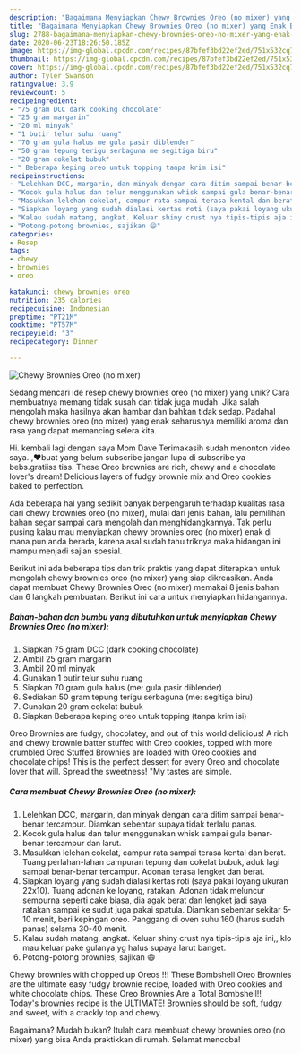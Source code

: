 ```yaml
---
description: "Bagaimana Menyiapkan Chewy Brownies Oreo (no mixer) yang Enak Banget"
title: "Bagaimana Menyiapkan Chewy Brownies Oreo (no mixer) yang Enak Banget"
slug: 2788-bagaimana-menyiapkan-chewy-brownies-oreo-no-mixer-yang-enak-banget
date: 2020-06-23T18:26:50.185Z
image: https://img-global.cpcdn.com/recipes/87bfef3bd22ef2ed/751x532cq70/chewy-brownies-oreo-no-mixer-foto-resep-utama.jpg
thumbnail: https://img-global.cpcdn.com/recipes/87bfef3bd22ef2ed/751x532cq70/chewy-brownies-oreo-no-mixer-foto-resep-utama.jpg
cover: https://img-global.cpcdn.com/recipes/87bfef3bd22ef2ed/751x532cq70/chewy-brownies-oreo-no-mixer-foto-resep-utama.jpg
author: Tyler Swanson
ratingvalue: 3.9
reviewcount: 5
recipeingredient:
- "75 gram DCC dark cooking chocolate"
- "25 gram margarin"
- "20 ml minyak"
- "1 butir telur suhu ruang"
- "70 gram gula halus me gula pasir diblender"
- "50 gram tepung terigu serbaguna me segitiga biru"
- "20 gram cokelat bubuk"
- " Beberapa keping oreo untuk topping tanpa krim isi"
recipeinstructions:
- "Lelehkan DCC, margarin, dan minyak dengan cara ditim sampai benar-benar tercampur. Diamkan sebentar supaya tidak terlalu panas."
- "Kocok gula halus dan telur menggunakan whisk sampai gula benar-benar tercampur dan larut."
- "Masukkan lelehan cokelat, campur rata sampai terasa kental dan berat. Tuang perlahan-lahan campuran tepung dan cokelat bubuk, aduk lagi sampai benar-benar tercampur. Adonan terasa lengket dan berat."
- "Siapkan loyang yang sudah dialasi kertas roti (saya pakai loyang ukuran 22x10). Tuang adonan ke loyang, ratakan. Adonan tidak meluncur sempurna seperti cake biasa, dia agak berat dan lengket jadi saya ratakan sampai ke sudut juga pakai spatula. Diamkan sebentar sekitar 5-10 menit, beri kepingan oreo. Panggang di oven suhu 160 (harus sudah panas) selama 30-40 menit."
- "Kalau sudah matang, angkat. Keluar shiny crust nya tipis-tipis aja ini,, klo mau keluar pake gulanya yg halus supaya larut banget."
- "Potong-potong brownies, sajikan 😄"
categories:
- Resep
tags:
- chewy
- brownies
- oreo

katakunci: chewy brownies oreo 
nutrition: 235 calories
recipecuisine: Indonesian
preptime: "PT21M"
cooktime: "PT57M"
recipeyield: "3"
recipecategory: Dinner

---
```



![Chewy Brownies Oreo (no mixer)](https://img-global.cpcdn.com/recipes/87bfef3bd22ef2ed/751x532cq70/chewy-brownies-oreo-no-mixer-foto-resep-utama.jpg)

Sedang mencari ide resep chewy brownies oreo (no mixer) yang unik? Cara membuatnya memang tidak susah dan tidak juga mudah. Jika salah mengolah maka hasilnya akan hambar dan bahkan tidak sedap. Padahal chewy brownies oreo (no mixer) yang enak seharusnya memiliki aroma dan rasa yang dapat memancing selera kita.

Hi. kembali lagi dengan saya Mom Dave Terimakasih sudah menonton video saya. ,❤️buat yang belum subscribe jangan lupa di subscribe ya bebs.gratiiss tiss. These Oreo brownies are rich, chewy and a chocolate lover&#39;s dream! Delicious layers of fudgy brownie mix and Oreo cookies baked to perfection.

Ada beberapa hal yang sedikit banyak berpengaruh terhadap kualitas rasa dari chewy brownies oreo (no mixer), mulai dari jenis bahan, lalu pemilihan bahan segar sampai cara mengolah dan menghidangkannya. Tak perlu pusing kalau mau menyiapkan chewy brownies oreo (no mixer) enak di mana pun anda berada, karena asal sudah tahu triknya maka hidangan ini mampu menjadi sajian spesial.


Berikut ini ada beberapa tips dan trik praktis yang dapat diterapkan untuk mengolah chewy brownies oreo (no mixer) yang siap dikreasikan. Anda dapat membuat Chewy Brownies Oreo (no mixer) memakai 8 jenis bahan dan 6 langkah pembuatan. Berikut ini cara untuk menyiapkan hidangannya.

<!--inarticleads1-->

##### Bahan-bahan dan bumbu yang dibutuhkan untuk menyiapkan Chewy Brownies Oreo (no mixer):

1. Siapkan 75 gram DCC (dark cooking chocolate)
1. Ambil 25 gram margarin
1. Ambil 20 ml minyak
1. Gunakan 1 butir telur suhu ruang
1. Siapkan 70 gram gula halus (me: gula pasir diblender)
1. Sediakan 50 gram tepung terigu serbaguna (me: segitiga biru)
1. Gunakan 20 gram cokelat bubuk
1. Siapkan  Beberapa keping oreo untuk topping (tanpa krim isi)


Oreo Brownies are fudgy, chocolatey, and out of this world delicious! A rich and chewy brownie batter stuffed with Oreo cookies, topped with more crumbled Oreo Stuffed Brownies are loaded with Oreo cookies and chocolate chips! This is the perfect dessert for every Oreo and chocolate lover that will. Spread the sweetness! &#34;My tastes are simple. 

<!--inarticleads2-->

##### Cara membuat Chewy Brownies Oreo (no mixer):

1. Lelehkan DCC, margarin, dan minyak dengan cara ditim sampai benar-benar tercampur. Diamkan sebentar supaya tidak terlalu panas.
1. Kocok gula halus dan telur menggunakan whisk sampai gula benar-benar tercampur dan larut.
1. Masukkan lelehan cokelat, campur rata sampai terasa kental dan berat. Tuang perlahan-lahan campuran tepung dan cokelat bubuk, aduk lagi sampai benar-benar tercampur. Adonan terasa lengket dan berat.
1. Siapkan loyang yang sudah dialasi kertas roti (saya pakai loyang ukuran 22x10). Tuang adonan ke loyang, ratakan. Adonan tidak meluncur sempurna seperti cake biasa, dia agak berat dan lengket jadi saya ratakan sampai ke sudut juga pakai spatula. Diamkan sebentar sekitar 5-10 menit, beri kepingan oreo. Panggang di oven suhu 160 (harus sudah panas) selama 30-40 menit.
1. Kalau sudah matang, angkat. Keluar shiny crust nya tipis-tipis aja ini,, klo mau keluar pake gulanya yg halus supaya larut banget.
1. Potong-potong brownies, sajikan 😄


Chewy brownies with chopped up Oreos !!! These Bombshell Oreo Brownies are the ultimate easy fudgy brownie recipe, loaded with Oreo cookies and white chocolate chips. These Oreo Brownies Are a Total Bombshell!! Today&#39;s brownies recipe is the ULTIMATE! Brownies should be soft, fudgy and sweet, with a crackly top and chewy. 

Bagaimana? Mudah bukan? Itulah cara membuat chewy brownies oreo (no mixer) yang bisa Anda praktikkan di rumah. Selamat mencoba!
